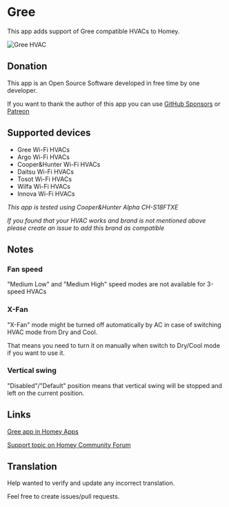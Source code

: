 # Gree

This app adds support of Gree compatible HVACs to Homey.

![Gree HVAC](https://raw.githubusercontent.com/aivus/com.gree/master/assets/images/small.png)


## Donation
This app is an Open Source Software developed in free time by one developer.

If you want to thank the author of this app you can use [GitHub Sponsors](https://github.com/aivus/com.gree?sponsor=1) or [Patreon](https://patreon.com/aivus)

## Supported devices
* Gree Wi-Fi HVACs
* Argo Wi-Fi HVACs
* Cooper&Hunter Wi-Fi HVACs
* Daitsu Wi-Fi HVACs
* Tosot Wi-Fi HVACs
* Wilfa Wi-Fi HVACs
* Innova Wi-Fi HVACs

*This app is tested using Cooper&Hunter Alpha CH-S18FTXE*

*If you found that your HVAC works and brand is not mentioned above please create an issue to add this brand as compatible*

## Notes
### Fan speed
"Medium Low" and "Medium High" speed modes are not available for 3-speed HVACs

### X-Fan
"X-Fan" mode might be turned off automatically by AC in case of switching HVAC mode from Dry and Cool.

That means you need to turn it on manually when switch to Dry/Cool mode if you want to use it.

### Vertical swing
"Disabled"/"Default" position means that vertical swing will be stopped and left on the current position.

## Links
[Gree app in Homey Apps](https://apps.athom.com/app/com.gree)

[Support topic on Homey Community Forum](https://community.athom.com/t/gree-hvac-app/30801)

## Translation
Help wanted to verify and update any incorrect translation.

Feel free to create issues/pull requests.
